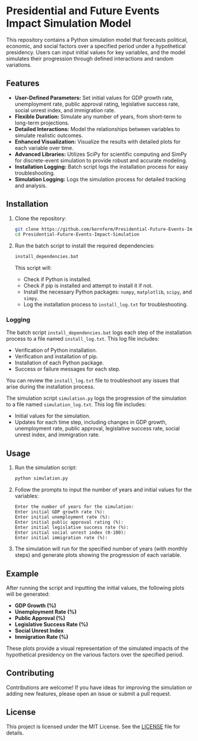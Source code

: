 # Presidential and Future Events Impact Simulation Model

This repository contains a Python simulation model that forecasts political, economic, and social factors over a specified period under a hypothetical presidency. Users can input initial values for key variables, and the model simulates their progression through defined interactions and random variations.

## Features

- **User-Defined Parameters:** Set initial values for GDP growth rate, unemployment rate, public approval rating, legislative success rate, social unrest index, and immigration rate.
- **Flexible Duration:** Simulate any number of years, from short-term to long-term projections.
- **Detailed Interactions:** Model the relationships between variables to simulate realistic outcomes.
- **Enhanced Visualization:** Visualize the results with detailed plots for each variable over time.
- **Advanced Libraries:** Utilizes SciPy for scientific computing and SimPy for discrete-event simulation to provide robust and accurate modeling.
- **Installation Logging:** Batch script logs the installation process for easy troubleshooting.
- **Simulation Logging:** Logs the simulation process for detailed tracking and analysis.

## Installation

1. Clone the repository:
    ```sh
    git clone https://github.com/kernferm/Presidential-Future-Events-Impact-Simulation.git
    cd Presidential-Future-Events-Impact-Simulation
    ```

2. Run the batch script to install the required dependencies:
    ```sh
    install_dependencies.bat
    ```

    This script will:
    - Check if Python is installed.
    - Check if pip is installed and attempt to install it if not.
    - Install the necessary Python packages: `numpy`, `matplotlib`, `scipy`, and `simpy`.
    - Log the installation process to `install_log.txt` for troubleshooting.

### Logging

The batch script `install_dependencies.bat` logs each step of the installation process to a file named `install_log.txt`. This log file includes:

- Verification of Python installation.
- Verification and installation of pip.
- Installation of each Python package.
- Success or failure messages for each step.

You can review the `install_log.txt` file to troubleshoot any issues that arise during the installation process.

The simulation script `simulation.py` logs the progression of the simulation to a file named `simulation_log.txt`. This log file includes:

- Initial values for the simulation.
- Updates for each time step, including changes in GDP growth, unemployment rate, public approval, legislative success rate, social unrest index, and immigration rate.

## Usage

1. Run the simulation script:
    ```sh
    python simulation.py
    ```

2. Follow the prompts to input the number of years and initial values for the variables:
    ```
    Enter the number of years for the simulation: 
    Enter initial GDP growth rate (%): 
    Enter initial unemployment rate (%): 
    Enter initial public approval rating (%): 
    Enter initial legislative success rate (%): 
    Enter initial social unrest index (0-100): 
    Enter initial immigration rate (%): 
    ```

3. The simulation will run for the specified number of years (with monthly steps) and generate plots showing the progression of each variable.

## Example

After running the script and inputting the initial values, the following plots will be generated:

- **GDP Growth (%)**
- **Unemployment Rate (%)**
- **Public Approval (%)**
- **Legislative Success Rate (%)**
- **Social Unrest Index**
- **Immigration Rate (%)**

These plots provide a visual representation of the simulated impacts of the hypothetical presidency on the various factors over the specified period.

## Contributing

Contributions are welcome! If you have ideas for improving the simulation or adding new features, please open an issue or submit a pull request.

## License

This project is licensed under the MIT License. See the [LICENSE](LICENSE) file for details.
